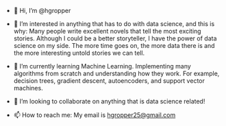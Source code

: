 - 👋 Hi, I’m @hgropper

- 👀 I’m interested in anything that has to do with data science, and this is why:
Many people write excellent novels that tell the most exciting stories. 
Although I could be a better storyteller, I have the power of data science on my side. 
The more time goes on, the more data there is and the more interesting untold stories we can tell. 

- 🌱 I’m currently learning Machine Learning.
Implementing many algorithms from scratch and understanding how they work.
For example, decision trees, gradient descent, autoencoders, and support vector machines.

- 💞️ I’m looking to collaborate on anything that is data science related!

- 📫 How to reach me: My email is hgropper25@gmail.com

<!---
hgropper/hgropper is a ✨ special ✨ repository because its `README.md` (this file) appears on your GitHub profile.
You can click the Preview link to take a look at your changes.
--->
